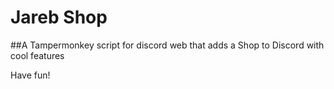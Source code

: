 # Jareb Shop
##A Tampermonkey script for discord web that adds a Shop to Discord with cool features

Have fun!
